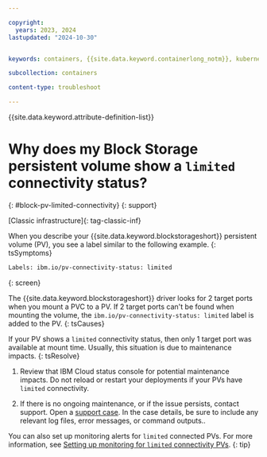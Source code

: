 ```yaml
---

copyright: 
  years: 2023, 2024
lastupdated: "2024-10-30"


keywords: containers, {{site.data.keyword.containerlong_notm}}, kubernetes, help, network, connectivity, target port, limited, alerts

subcollection: containers

content-type: troubleshoot

---
```


{{site.data.keyword.attribute-definition-list}}





# Why does my Block Storage persistent volume show a `limited` connectivity status?
{: #block-pv-limited-connectivity}
{: support}

[Classic infrastructure]{: tag-classic-inf}

When you describe your {{site.data.keyword.blockstorageshort}} persistent volume (PV), you see a label similar to the following example.
{: tsSymptoms}

```sh
Labels: ibm.io/pv-connectivity-status: limited
```
{: screen}


The {{site.data.keyword.blockstorageshort}} driver looks for 2 target ports when you mount a PVC to a PV. If 2 target ports can't be found when mounting the volume, the `ibm.io/pv-connectivity-status: limited` label is added to the PV.
{: tsCauses}

If your PV shows a `limited` connectivity status, then only 1 target port was available at mount time. Usually, this situation is due to maintenance impacts. 
{: tsResolve}

1. Review that IBM Cloud status console for potential maintenance impacts. Do not reload or restart your deployments if your PVs have `limited` connectivity.

1. If there is no ongoing maintenance, or if the issue persists, contact support. Open a [support case](/docs/account?topic=account-using-avatar). In the case details, be sure to include any relevant log files, error messages, or command outputs..

You can also set up monitoring alerts for `limited` connected PVs. For more information, see [Setting up monitoring for `limited` connectivity PVs](/docs/containers?topic=containers-block_storage#storage-block-vpc-limited-monitoring).
{: tip}
